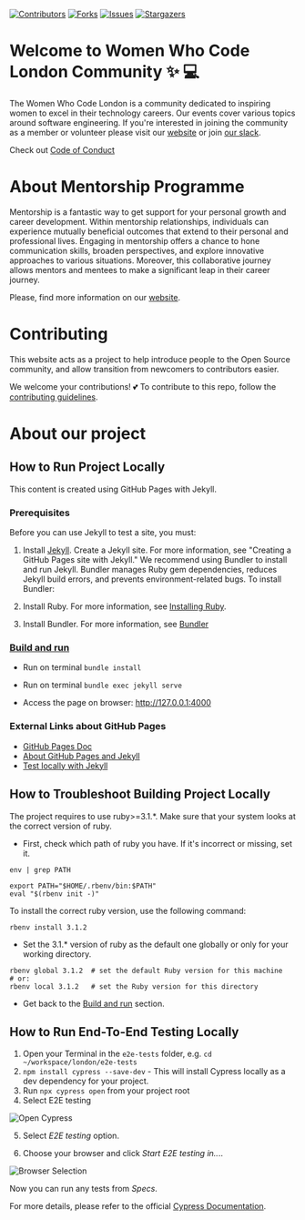 [![Contributors][contributors-shield]][contributors-url]
[![Forks][forks-shield]][forks-url]
[![Issues][issues-shield]][issues-url]
[![Stargazers][stars-shield]][stars-url]

# Welcome to Women Who Code London Community :sparkles: :computer:

The Women Who Code London is a community dedicated to inspiring women to excel in their technology careers. Our events cover various topics around software engineering.
If you're interested in joining the community as a member or volunteer please visit our [website](https://www.womenwhocode.com/london) or join [our slack](https://bit.ly/wwcodelondonslack).

Check out [Code of Conduct](https://www.womenwhocode.com/codeofconduct/)

# About Mentorship Programme

Mentorship is a fantastic way to get support for your personal growth and career development. Within mentorship relationships, individuals can experience mutually beneficial outcomes that extend to their personal and professional lives. Engaging in mentorship offers a chance to hone communication skills, broaden perspectives, and explore innovative approaches to various situations. Moreover, this collaborative journey allows mentors and mentees to make a significant leap in their career journey.

Please, find more information on our [website](https://womenwhocode.github.io/london).

# Contributing

This website acts as a project to help introduce people to the Open Source community, and allow transition from newcomers to contributors easier.

We welcome your contributions! 💕 To contribute to this repo, follow the [contributing guidelines](CONTRIBUTING.md).

# About our project

## How to Run Project Locally

This content is created using GitHub Pages with Jekyll. 

### Prerequisites
Before you can use Jekyll to test a site, you must:

1. Install [Jekyll](https://jekyllrb.com/docs/installation/).
Create a Jekyll site. For more information, see "Creating a GitHub Pages site with Jekyll."
We recommend using Bundler to install and run Jekyll. Bundler manages Ruby gem dependencies, reduces Jekyll build errors, and prevents environment-related bugs. To install Bundler:

2. Install Ruby. For more information, see [Installing Ruby](https://www.ruby-lang.org/en/documentation/installation/).
   
3. Install Bundler. For more information, see [Bundler](https://bundler.io/)

### [Build and run](#build-and-run)

- Run on terminal `bundle install`

- Run on terminal `bundle exec jekyll serve`

- Access the page on browser: http://127.0.0.1:4000


### External Links about GitHub Pages

* [GitHub Pages Doc](https://docs.github.com/en/pages) 
* [About GitHub Pages and Jekyll](https://docs.github.com/en/pages/setting-up-a-github-pages-site-with-jekyll/about-github-pages-and-jekyll)
* [Test locally with Jekyll](https://docs.github.com/en/pages/setting-up-a-github-pages-site-with-jekyll/testing-your-github-pages-site-locally-with-jekyll)


## How to Troubleshoot Building Project Locally

The project requires to use ruby>=3.1.*. Make sure that your system looks at the correct version of ruby.

* First, check which path of ruby you have. If it's incorrect or missing, set it.
```
env | grep PATH

export PATH="$HOME/.rbenv/bin:$PATH"
eval "$(rbenv init -)"
```
To install the correct ruby version, use the following command:

```
rbenv install 3.1.2
```
* Set the 3.1.* version of ruby as the default one globally or only for your working directory.
```
rbenv global 3.1.2  # set the default Ruby version for this machine
# or:
rbenv local 3.1.2   # set the Ruby version for this directory
```

* Get back to the [Build and run](#build-and-run) section.


## How to Run End-To-End Testing Locally

1. Open your Terminal in the `e2e-tests` folder, e.g. `cd ~/workspace/london/e2e-tests`
2. `npm install cypress --save-dev` - This will install Cypress locally as a dev dependency for your project.
3. Run `npx cypress open` from your project root
4. Select E2E testing

![Open Cypress](https://i.ibb.co/4VNPFjf/welcome-cypress.png)

5. Select *E2E testing* option.

6. Choose your browser and click *Start E2E testing in..*..

![Browser Selection](https://i.ibb.co/kQxJpmJ/browser-selection.png)

Now you can run any tests from *Specs*.

For more details, please refer to the official [Cypress Documentation](https://docs.cypress.io/guides/overview/why-cypress).


<!-- MARKDOWN LINKS & IMAGES -->
[contributors-shield]: https://img.shields.io/github/contributors/WomenWhoCode/london?style=flat-square
[contributors-url]: https://github.com/WomenWhoCode/london/graphs/contributors
[forks-shield]: https://img.shields.io/github/forks/WomenWhoCode/london?style=flat-square
[forks-url]: https://github.com/WomenWhoCode/london/network/members
[stars-shield]: https://img.shields.io/github/stars/WomenWhoCode/london?style=flat-square
[stars-url]: https://github.com/WomenWhoCode/london/stargazers
[issues-shield]: https://img.shields.io/github/issues/WomenWhoCode/london?style=flat-square
[issues-url]: https://github.com/WomenWhoCode/london/issues/
